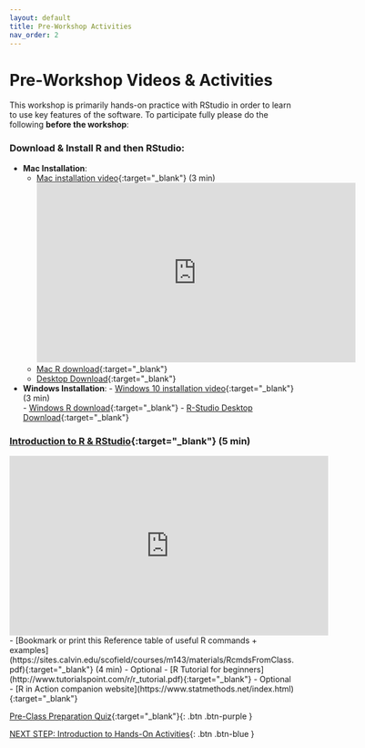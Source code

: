 ```yaml
---
layout: default
title: Pre-Workshop Activities
nav_order: 2
---
```

# Pre-Workshop Videos & Activities
This workshop is primarily hands-on practice with RStudio in order to learn to use key features of the software. To participate fully please do the following **before the workshop**:

### Download & Install R and then RStudio:
- **Mac Installation**:
  - [Mac installation video](https://youtu.be/dRkAvBz9Ibc){:target="_blank"} (3 min)
    <iframe width="560" height="315" src="https://www.youtube.com/embed/dRkAvBz9Ibc" title="YouTube video player" frameborder="0" allow="accelerometer; autoplay; clipboard-write; encrypted-media; gyroscope; picture-in-picture" allowfullscreen></iframe>
  - [Mac R download](https://cran.r-project.org/bin/macosx/){:target="_blank"}
  - [Desktop Download](https://www.rstudio.com/products/rstudio/download/){:target="_blank"} 
- **Windows Installation**:
        - [Windows 10 installation video](https://youtu.be/HqrqRMnK4XA){:target="_blank"} (3 min)  
        - [Windows R download](https://cran.r-project.org/bin/windows/base/){:target="_blank"}
        - [R-Studio Desktop Download](https://www.rstudio.com/products/rstudio/download/){:target="_blank"}
### [Introduction to R & RStudio](youtu.be/riONFzJdXcs){:target="_blank"} (5 min)<br>
<iframe width="560" height="315" src="https://www.youtube.com/embed/riONFzJdXcs" title="YouTube video player" frameborder="0" allow="accelerometer; autoplay; clipboard-write; encrypted-media; gyroscope; picture-in-picture" allowfullscreen></iframe>
- [Bookmark or print this Reference table of useful R commands + examples](https://sites.calvin.edu/scofield/courses/m143/materials/RcmdsFromClass.pdf){:target="_blank"} (4 min)
- Optional - [R Tutorial for beginners](http://www.tutorialspoint.com/r/r_tutorial.pdf){:target="_blank"}
- Optional - [R in Action companion website](https://www.statmethods.net/index.html){:target="_blank"}

[Pre-Class Preparation Quiz](https://docs.google.com/forms/d/e/1FAIpQLSeddtVmOnyoHssY95PmhYyiN4GpzLa4wjtXVIhUecs8X_816w/viewform){:target="_blank"}{: .btn .btn-purple }

[NEXT STEP: Introduction to Hands-On Activities](activities-intro.html){: .btn .btn-blue }
